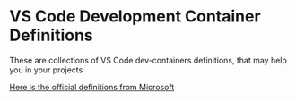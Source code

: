 # VS Code Development Container Definitions

These are collections of VS Code dev-containers definitions, that may help you in your projects

[Here is the official definitions from Microsoft](https://github.com/microsoft/vscode-dev-containers)
